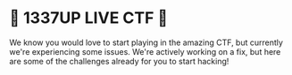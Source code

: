 # 🚩 1337UP LIVE CTF 🚩

We know you would love to start playing in the amazing CTF, but currently we're experiencing some issues. We're actively working on a fix, but here are some of the challenges
already for you to start hacking!
